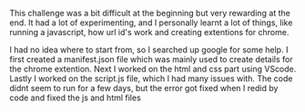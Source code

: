 This challenge was a bit difficult at the beginning but very rewarding at the end. It had a lot of experimenting, and I personally learnt a lot of things, like running a javascript, how url id's work and creating extentions for chrome. 

I had no idea where to start from, so I searched up google for some help. I first created a manifest.json file which was mainly used to create details for the chrome extention. Next I worked on the html and css part using VScode. Lastly I worked on the script.js file, which I had many issues with. The code didnt seem to run for a few days, but the error got fixed when I redid by code and fixed the js and html files
